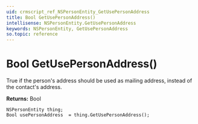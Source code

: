 ```yaml
---
uid: crmscript_ref_NSPersonEntity_GetUsePersonAddress
title: Bool GetUsePersonAddress()
intellisense: NSPersonEntity.GetUsePersonAddress
keywords: NSPersonEntity, GetUsePersonAddress
so.topic: reference
---
```


# Bool GetUsePersonAddress()

True if the person's address should be used as mailing address, instead of the contact's address.

**Returns:** Bool

```crmscript
NSPersonEntity thing;
Bool usePersonAddress  = thing.GetUsePersonAddress();
```


